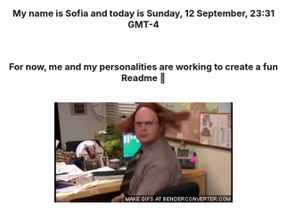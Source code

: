 


<div align="center">
<h3 >My name is Sofia and today is Sunday, 12 September, 23:31 GMT-4</h3><br>
<h3 >For now, me and my personalities are working to create a fun Readme 👋
</h3><br>
<img src='img/dwight.gif' alt='working...'/>
</div>
